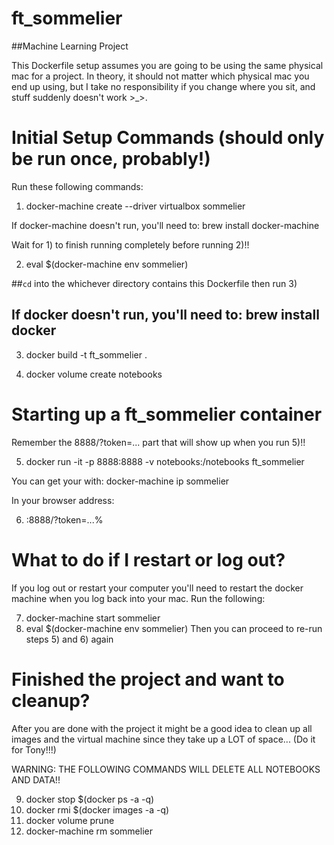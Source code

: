 # ft_sommelier

##Machine Learning Project


 This Dockerfile setup assumes you are going to be using the same physical
 mac for a project. In theory, it should not matter which physical mac you end
 up using, but I take no responsibility if you change where you sit, and stuff
 suddenly doesn't work >_>.

# Initial Setup Commands (should only be run once, probably!)
Run these following commands:

 1) docker-machine create --driver virtualbox sommelier


If docker-machine doesn't run, you'll need to: brew install docker-machine

Wait for 1) to finish running completely before running 2)!!

 2) eval $(docker-machine env sommelier)

##`cd` into the whichever directory contains this Dockerfile then run 
3)
## If docker doesn't run, you'll need to: brew install docker

 3) docker build -t ft_sommelier .
 
 4) docker volume create notebooks

# Starting up a ft_sommelier container

 Remember the 8888/?token=... part that will show up when you run 5)!!
 
 5) docker run -it -p 8888:8888 -v notebooks:/notebooks ft_sommelier
 
 
 You can get your <docker-host-ip> with: docker-machine ip sommelier
 
 In your browser address:
 
 6) <docker-host-ip>:8888/?token=...%
 

# What to do if I restart or log out? 

 If you log out or restart your computer you'll need to restart the
 docker machine when you log back into your mac. Run the following:

 7) docker-machine start sommelier
 8) eval $(docker-machine env sommelier)
 Then you can proceed to re-run steps 5) and 6) again

# Finished the project and want to cleanup?

 After you are done with the project it might be a good idea to clean up all
 images and the virtual machine since they take up a LOT of space...
 (Do it for Tony!!!)

 WARNING: THE FOLLOWING COMMANDS WILL DELETE ALL NOTEBOOKS AND DATA!!

 9) docker stop $(docker ps -a -q)
 10) docker rmi $(docker images -a -q)
 11) docker volume prune
 12) docker-machine rm sommelier

